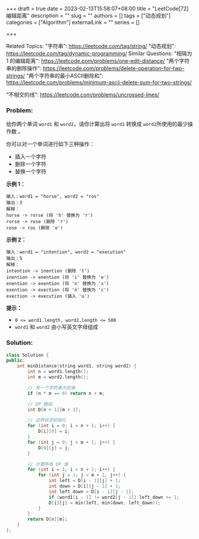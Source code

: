 +++
draft = true
date = 2023-02-13T15:58:07+08:00
title = "LeetCode[72] 编辑距离"
description = ""
slug = ""
authors = []
tags = ["动态规划"]
categories = ["Algorithm"]
externalLink = ""
series = []

+++

Related Topics:
  "字符串": https://leetcode.com/tag/string/
  "动态规划": https://leetcode.com/tag/dynamic-programming/
Similar Questions:
  "相隔为 1 的编辑距离": https://leetcode.com/problems/one-edit-distance/
  "两个字符串的删除操作": https://leetcode.com/problems/delete-operation-for-two-strings/
  "两个字符串的最小ASCII删除和": https://leetcode.com/problems/minimum-ascii-delete-sum-for-two-strings/

  "不相交的线": https://leetcode.com/problems/uncrossed-lines/

### Problem:

给你两个单词 `word1` 和 `word2`，请你计算出将 `word1` 转换成 `word2`所使用的最少操作数 。

你可以对一个单词进行如下三种操作：

- 插入一个字符
- 删除一个字符
- 替换一个字符

**示例 1：**

```
输入：word1 = "horse", word2 = "ros"
输出：3
解释：
horse -> rorse (将 'h' 替换为 'r')
rorse -> rose (删除 'r')
rose -> ros (删除 'e')
```

**示例 2：**

```
输入：word1 = "intention", word2 = "execution"
输出：5
解释：
intention -> inention (删除 't')
inention -> enention (将 'i' 替换为 'e')
enention -> exention (将 'n' 替换为 'x')
exention -> exection (将 'n' 替换为 'c')
exection -> execution (插入 'u')
```

**提示：**

- `0 <= word1.length, word2.length <= 500`
- `word1` 和 `word2` 由小写英文字母组成

<!--more-->

### Solution:

```c++
class Solution {
public:
    int minDistance(string word1, string word2) {
        int n = word1.length();
        int m = word2.length();

        // 有一个字符串为空串
        if (n * m == 0) return n + m;

        // DP 数组
        int D[n + 1][m + 1];

        // 边界状态初始化
        for (int i = 0; i < n + 1; i++) {
            D[i][0] = i;
        }
        for (int j = 0; j < m + 1; j++) {
            D[0][j] = j;
        }

        // 计算所有 DP 值
        for (int i = 1; i < n + 1; i++) {
            for (int j = 1; j < m + 1; j++) {
                int left = D[i - 1][j] + 1;
                int down = D[i][j - 1] + 1;
                int left_down = D[i - 1][j - 1];
                if (word1[i - 1] != word2[j - 1]) left_down += 1;
                D[i][j] = min(left, min(down, left_down));
            }
        }
        return D[n][m];
    }
};
```

